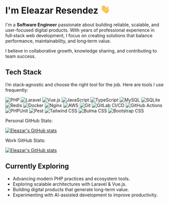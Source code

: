 # I'm Eleazar Resendez <img src="images/wave.gif" width="30px">

I'm a **Software Engineer** passionate about building reliable, scalable, and user-focused digital products. With years of professional experience in full‑stack web development, I focus on creating solutions that balance performance, maintainability, and long‑term value.

I believe in collaborative growth, knowledge sharing, and contributing to team success.

## Tech Stack

I’m stack‑agnostic and choose the right tool for the job. Here are tools I use frequently:

<p>
  <img alt="PHP" src="https://img.shields.io/badge/PHP-777BB4?logo=php&logoColor=fff" />
  <img alt="Laravel" src="https://img.shields.io/badge/Laravel-FF2D20?logo=laravel&logoColor=fff" />
  <img alt="Vue.js" src="https://img.shields.io/badge/Vue.js-4FC08D?logo=vue.js&logoColor=fff" />
  <img alt="JavaScript" src="https://img.shields.io/badge/JavaScript-F7DF1E?logo=javascript&logoColor=000" />
  <img alt="TypeScript" src="https://img.shields.io/badge/TypeScript-3178C6?logo=typescript&logoColor=fff" />
  <img alt="MySQL" src="https://img.shields.io/badge/MySQL-4479A1?logo=mysql&logoColor=fff" />
  <img alt="SQLite" src="https://img.shields.io/badge/SQLite-003B57?logo=sqlite&logoColor=fff" />
  <img alt="Redis" src="https://img.shields.io/badge/Redis-DC382D?logo=redis&logoColor=fff" />
  <img alt="Docker" src="https://img.shields.io/badge/Docker-2496ED?logo=docker&logoColor=fff" />
  <img alt="Nginx" src="https://img.shields.io/badge/Nginx-009639?logo=nginx&logoColor=fff" />
  <img alt="AWS" src="https://img.shields.io/badge/AWS-232F3E?logo=amazon-aws&logoColor=fff" />
  <img alt="Git" src="https://img.shields.io/badge/Git-F05032?logo=git&logoColor=fff" />
  <img alt="GitLab CI/CD" src="https://img.shields.io/badge/GitLab%20CI%2FCD-FC6D26?logo=gitlab&logoColor=fff" />
  <img alt="GitHub Actions" src="https://img.shields.io/badge/GitHub%20Actions-2088FF?logo=github-actions&logoColor=fff" />
  <img alt="PHPUnit" src="https://img.shields.io/badge/PHPUnit-6E9FCE?logo=php&logoColor=fff" />
  <img alt="Pest" src="https://img.shields.io/badge/Pest-111827?logo=laravel&logoColor=E84D50" />
  <img alt="Tailwind CSS" src="https://img.shields.io/badge/Tailwind_CSS-06B6D4?logo=tailwind-css&logoColor=fff" />
  <img alt="Bulma CSS" src="https://img.shields.io/badge/Bulma-00D1B2?logo=bulma&logoColor=fff" />
  <img alt="Bootstrap CSS" src="https://img.shields.io/badge/Bootstrap-7952B3?logo=bootstrap&logoColor=fff" />
</p>

Personal GitHub Stats:

[![Eleazar's GitHub stats](https://github-readme-stats.vercel.app/api?username=eleazarbr)](https://github.com/anuraghazra/github-readme-stats)


Work GitHub Stats:

[![Eleazar's GitHub stats](https://github-readme-stats.vercel.app/api?username=eiresendez)](https://github.com/anuraghazra/github-readme-stats)

## Currently Exploring

- Advancing modern PHP practices and ecosystem tools.
- Exploring scalable architectures with Laravel & Vue.js.
- Building digital products that generate long-term value.
- Experimenting with AI-assisted development to improve productivity.
